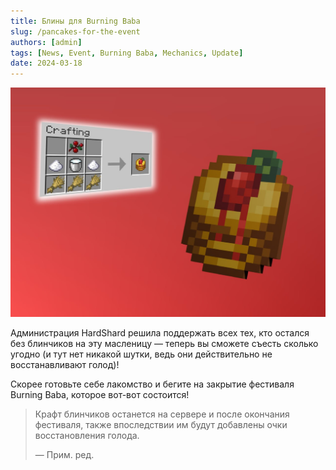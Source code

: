 ```yaml
---
title: Блины для Burning Baba
slug: /pancakes-for-the-event
authors: [admin]
tags: [News, Event, Burning Baba, Mechanics, Update]
date: 2024-03-18
---
```


![Блины для Burning Baba на HardShard](./img/blini-na-burning-baba.jpg)

Администрация HardShard решила поддержать всех тех, кто остался без блинчиков на эту масленицу — теперь вы сможете съесть сколько угодно (и тут нет никакой шутки, ведь они действительно не восстанавливают голод)!

<!-- truncate -->

Скорее готовьте себе лакомство и бегите на закрытие фестиваля Burning Baba, которое вот-вот состоится!

> Крафт блинчиков останется на сервере и после окончания фестиваля, также впоследствии им будут добавлены очки восстановления голода.
>
> — Прим. ред.
